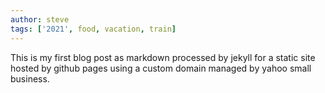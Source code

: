 ```yaml
---
author: steve
tags: ['2021', food, vacation, train]
---
```

This is my first blog post as markdown processed by jekyll 
for a static site hosted by github pages using a custom domain
managed by yahoo small business.
